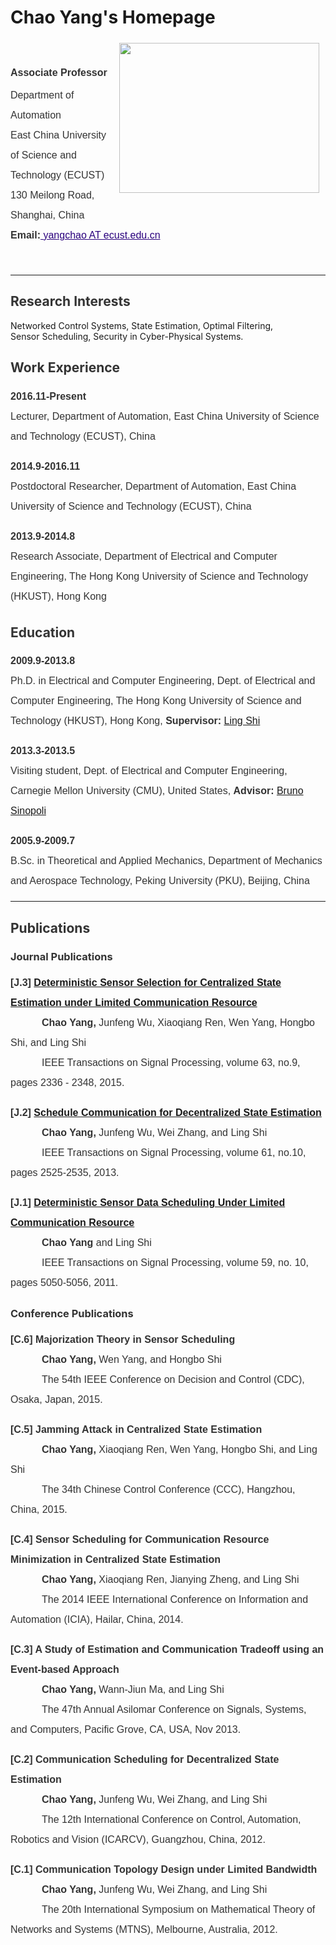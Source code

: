 <h1 name="header">Chao Yang's Homepage</h1>

<div style="display:inline;margin:5px 10px;float:right"><a href="https://sites.google.com/site/cyberneticschaoyang/home/HomeIcon.jpg?attredirects=0" imageanchor="1"><img width="320" height="240" src="https://sites.google.com/site/cyberneticschaoyang/home/HomeIcon.jpg" border="0"></a>
</div>

<br>

<div name="profile">

<p style="color:rgb(51,51,51);line-height:2;font-family:Verdana,Helvetica,Arial,sans-serif;font-size:medium;background-color:transparent">
<span style="line-height:2.5"><strong>Associate Professor</strong></span><br>
<span>Department of Automation </span><br>
<span>East China University of Science and Technology (ECUST) </span><br>
<span>130 Meilong Road, Shanghai, China </span><br>
<span><strong>Email:</strong><a style="color:rgb(42,0,125)" href="mailto:yangchao@ecust.edu.cn">
yangchao AT ecust.edu.cn</a></span>
</p>
</div>

<br>

<div>
<hr>
</div>

<div name="research_interest">

<h2 style="color:rgb(51,51,51)">
Research Interests</h2>

<p style="color:rgb(51,51,51);font-family:verdana,sans-serif;font-size:medium;line-height:2">

<span>Networked Control Systems, State Estimation, Optimal Filtering,</span><br>
<span>Sensor Scheduling, Security in Cyber-Physical Systems.</span>
</p>

</div>

<div name="work_experience">

<h2 style="color:rgb(51,51,51)">Work Experience</h2>

<div name="pd-ecust">
<p style="color:rgb(51,51,51);font-family:verdana,sans-serif;font-size:medium;line-height:2">
<span><strong>2016.11-Present</strong></span><br>
<span>Lecturer, Department of Automation, East China University of Science and Technology (ECUST), China</span>
</p>
</div>

<div name="pd-ecust">
<p style="color:rgb(51,51,51);font-family:verdana,sans-serif;font-size:medium;line-height:2">
<span><strong>2014.9-2016.11</strong></span><br>
<span>Postdoctoral Researcher, Department of Automation, East China University of Science and Technology (ECUST), China</span>
</p>
</div>

<div name="ra-hkust">
<p style="color:rgb(51,51,51);font-family:verdana,sans-serif;font-size:medium;line-height:2">
<span><strong>2013.9-2014.8</strong></span><br>
<span> Research Associate, Department of Electrical and Computer Engineering, The Hong Kong University of Science and Technology (HKUST), Hong Kong</span>
</p>
</div>

</div>

<div name="education">

<h2 style="color:rgb(51,51,51)">Education</h2>

<div name="edu_phd_hkust">
<p style="color:rgb(51,51,51);font-family:verdana,sans-serif;font-size:medium;line-height:2">
<span><strong>2009.9-2013.8</strong></span><br>
<span>Ph.D. in Electrical and Computer Engineering, Dept. of Electrical and Computer Engineering, The Hong Kong University of Science and Technology (HKUST),  Hong Kong,</span>  
<span><strong>Supervisor: </strong><a href="http://www.ece.ust.hk/~eesling/" target="_blank" rel="nofollow">Ling Shi</a></span>
</p>
</div>


<div name="edu_visit_cmu">
<p style="color:rgb(51,51,51);font-family:verdana,sans-serif;font-size:medium;line-height:2">
<span><strong>2013.3-2013.5</strong></span><br>
<span> Visiting student, Dept. of Electrical and Computer Engineering, Carnegie Mellon University (CMU), United States, </span>
<span><strong>Advisor: </strong><a href="http://www.ece.cmu.edu/~brunos/" target="_blank" rel="nofollow">Bruno Sinopoli</a></span>
</p>
</div>

<div name="edu_bsc_pku">
<p style="color:rgb(51,51,51);font-family:verdana,sans-serif;font-size:medium;line-height:2">
<span><strong>2005.9-2009.7</strong></span><br>
<span>B.Sc. in Theoretical and Applied Mechanics, Department of Mechanics and Aerospace Technology, Peking University (PKU), Beijing, China</span>
</p>
</div>

</div>


<div>
<hr>
</div>

<div name="publication">

<h2 style="color:rgb(51,51,51)">Publications</h2>


<h3 style="color:rgb(51,51,51)">Journal Publications</h3>


<div name="j3">
<p style="color:rgb(51,51,51);font-family:verdana,sans-serif;font-size:medium;line-height:2">
<span><strong>  [J.3] </strong></span>
<span>
<a href="http://ieeexplore.ieee.org/xpls/abs_all.jsp?arnumber=7060687&amp;tag=1" target="_blank" rel="nofollow">
<strong>Deterministic Sensor Selection for Centralized State Estimation under Limited Communication Resource</strong></a></span><br>
<span style="padding:0px 0px 0px 50px"><strong>Chao Yang, </strong> Junfeng Wu, Xiaoqiang Ren, Wen Yang, Hongbo Shi, and Ling Shi</span><br>
<span style="padding:0px 0px 0px 50px"> IEEE Transactions on Signal Processing, volume 63, no.9, pages 2336 - 2348, 2015.</span>
</p>
</div>


<div name="j2">
<p style="color:rgb(51,51,51);font-family:verdana,sans-serif;font-size:medium;line-height:2">
<span><strong>  [J.2] </strong></span>
<span>
<a href="http://ieeexplore.ieee.org/xpls/abs_all.jsp?arnumber=6459047&amp;tag=1" target="_blank" rel="nofollow">
<strong>Schedule Communication for Decentralized State Estimation</strong></a></span><br>
<span style="padding:0px 0px 0px 50px">
<strong> Chao Yang,</strong> Junfeng Wu, Wei Zhang, and Ling Shi</span><br>
<span style="margin-left:50px">
IEEE Transactions on Signal Processing, volume 61, no.10, pages 2525-2535, 2013.</span>
</p>
</div>


<div name="j1">
<p style="color:rgb(51,51,51);font-family:verdana,sans-serif;font-size:medium;line-height:2">
<span><strong>  [J.1] </strong></span>
<span>
<a href="http://ieeexplore.ieee.org/xpls/abs_all.jsp?arnumber=5934622&amp;tag=1" target="_blank" rel="nofollow">
<strong>Deterministic Sensor Data Scheduling Under Limited Communication Resource</strong></a></span><br>
<span style="padding:0px 0px 0px 50px"> 
<strong>Chao Yang</strong> and Ling Shi</span><br>
<span style="padding:0px 0px 0px 50px"> 
IEEE Transactions on Signal Processing, volume 59, no. 10, pages 5050-5056, 2011.</span>
</p>
</div>


<h3 style="color:rgb(51,51,51)">Conference Publications</h3>


<div name="c6">
<p style="color:rgb(51,51,51);font-family:verdana,sans-serif;font-size:medium;line-height:2">
<span><strong>  [C.6] </strong></span>
<span><strong>
Majorization Theory in Sensor Scheduling
</strong></span><br>
<span style="padding:0px 0px 0px 50px">
<strong>Chao Yang,</strong> Wen Yang, and Hongbo Shi</span><br>
<span style="padding-left:50px">
The 54th IEEE Conference on Decision and Control (CDC), Osaka, Japan, 2015.
</span>
</p>
</div>



<div name="c5">
<p style="color:rgb(51,51,51);font-family:verdana,sans-serif;font-size:medium;line-height:2">
<span><strong>  [C.5] </strong></span>
<span><strong>
Jamming Attack in Centralized State Estimation
</strong></span><br>
<span style="padding:0px 0px 0px 50px">
<strong>Chao Yang,</strong> Xiaoqiang Ren, Wen Yang, Hongbo Shi, and Ling Shi</span><br>
<span style="padding-left:50px">
The 34th Chinese Control Conference (CCC), Hangzhou, China, 2015.
</span>
</p>
</div>


<div name="c4">
<p style="color:rgb(51,51,51);font-family:verdana,sans-serif;font-size:medium;line-height:2">
<span><strong>  [C.4] </strong></span>
<span><strong>
Sensor Scheduling for Communication Resource Minimization in Centralized State Estimation
</strong></span><br>
<span style="padding:0px 0px 0px 50px">
<strong>Chao Yang,</strong> Xiaoqiang Ren, Jianying Zheng, and Ling Shi</span><br>
<span style="padding-left:50px">
The 2014 IEEE International Conference on Information and Automation (ICIA), Hailar, China, 2014.
</span>
</p>
</div>

<div name="c3">
<p style="color:rgb(51,51,51);font-family:verdana,sans-serif;font-size:medium;line-height:2">
<span><strong>  [C.3] </strong></span>
<span><strong>
A Study of Estimation and Communication Tradeoff using an Event-based Approach
</strong></span><br>
<span style="padding:0px 0px 0px 50px">
<strong>Chao Yang, </strong>Wann-Jiun Ma, and Ling Shi</span><br>
<span style="padding:0px 0px 0px 50px">
The 47th Annual Asilomar Conference on Signals, Systems, and Computers, Pacific Grove, CA, USA, Nov 2013.
</span>
</p>
</div>


<div name="c2">
<p style="color:rgb(51,51,51);font-family:verdana,sans-serif;font-size:medium;line-height:2">
<span><strong>  [C.2] </strong></span>
<span><strong>
Communication Scheduling for Decentralized State Estimation</strong></span><br>
<span style="padding:0px 0px 0px 50px">
<strong>Chao Yang,</strong> Junfeng Wu, Wei Zhang, and Ling Shi</span><br>
<span style="padding:0px 0px 0px 50px">
The 12th International Conference on Control, Automation, Robotics and Vision (ICARCV), Guangzhou, China,  2012.</span>
</p>
</div>


<div name="c1">
<p style="color:rgb(51,51,51);font-family:verdana,sans-serif;font-size:medium;line-height:2">
<span><strong>  [C.1] </strong></span>
<span><strong>
Communication Topology Design under Limited Bandwidth
</strong></span><br>
<span style="padding:0px 0px 0px 50px"><strong>Chao Yang, </strong>Junfeng Wu, Wei Zhang, and Ling Shi</span><br>
<span style="padding:0px 0px 0px 50px"> 
 The 20th International Symposium on Mathematical Theory of Networks and Systems (MTNS), Melbourne, Australia, 2012.
</span>
</p>
</div>

</div>


<div><br>
</div>

 


<div style="text-align:center">

<a href="http://www.hitwebcounter.com/" target="_blank">
<img title="" alt="" src="http://hitwebcounter.com/counter/counter.php?page=5964645&amp;style=0006&amp;nbdigits=6&amp;type=page&amp;initCount=0" border="0">
</a>  
</div>
